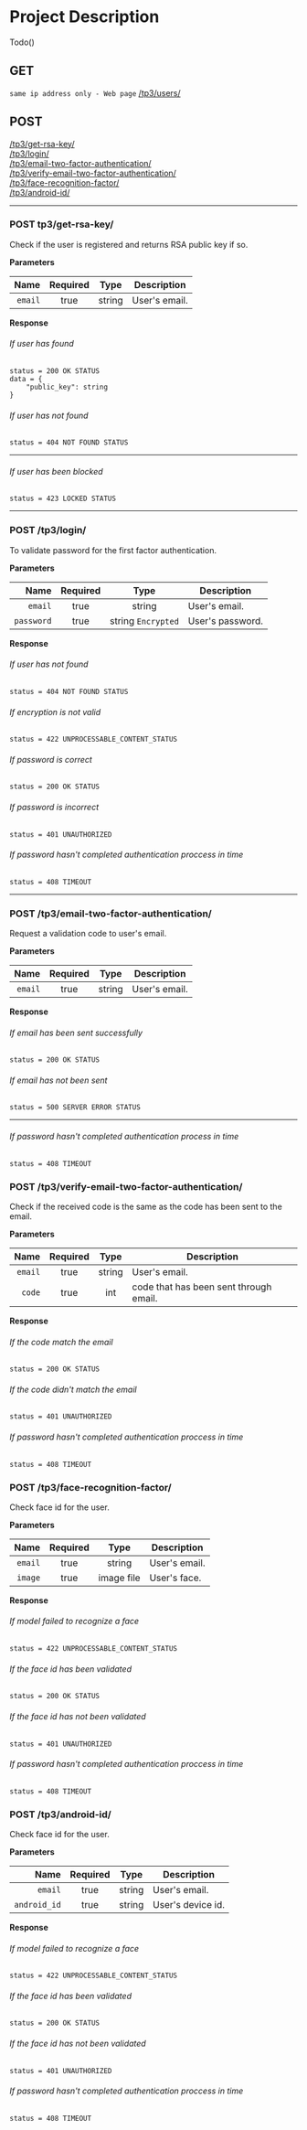 # Project Description
Todo()

## GET
`same ip address only - Web page` [/tp3/users/](#get-1billingretrieve-billing-datajson) <br/>

## POST
[/tp3/get-rsa-key/]() <br/>
[/tp3/login/]() <br/>
[/tp3/email-two-factor-authentication/]() <br/>
[/tp3/verify-email-two-factor-authentication/]() <br/>
[/tp3/face-recognition-factor/]() <br/>
[/tp3/android-id/]() <br/>
___

### POST tp3/get-rsa-key/
Check if the user is registered and returns RSA public key if so.

**Parameters**

|          Name | Required |  Type  | Description   |
|--------------:|:--------:|:------:|---------------|
|       `email` |   true   | string | User's email. |

**Response**

###### If user has found
```
status = 200 OK STATUS 
data = {
    "public_key": string
}
```
###### If user has not found
```
status = 404 NOT FOUND STATUS
```
___
###### If user has been blocked
```
status = 423 LOCKED STATUS
```
___

### POST /tp3/login/
To validate password for the first factor authentication.

**Parameters**

|       Name | Required |        Type        | Description      |
|-----------:|:--------:|:------------------:|------------------|
|    `email` |   true   |       string       | User's email.    |
| `password` |   true   | string `Encrypted` | User's password. |

**Response**
###### If user has not found
```
status = 404 NOT FOUND STATUS 
```
###### If encryption is not valid
```
status = 422 UNPROCESSABLE_CONTENT_STATUS
```
###### If password is correct
```
status = 200 OK STATUS
```
###### If password is incorrect
```
status = 401 UNAUTHORIZED
```
###### If password hasn't completed authentication proccess in time
```
status = 408 TIMEOUT
```
___

### POST /tp3/email-two-factor-authentication/
Request a validation code to user's email.

**Parameters**

|       Name | Required |        Type        | Description      |
|-----------:|:--------:|:------------------:|------------------|
|    `email` |   true   |       string       | User's email.    |

**Response**

###### If email has been sent successfully
```
status = 200 OK STATUS
```
###### If email has not been sent
```
status = 500 SERVER ERROR STATUS
```
___
###### If password hasn't completed authentication process in time
```
status = 408 TIMEOUT
```

### POST /tp3/verify-email-two-factor-authentication/
Check if the received code is the same as the code has been sent to the email.

**Parameters**

|    Name | Required |  Type  | Description                            |
|--------:|:--------:|:------:|----------------------------------------|
| `email` |   true   | string | User's email.                          |
|  `code` |   true   |  int   | code that has been sent through email. |

**Response**

###### If the code match the email
```
status = 200 OK STATUS
```
###### If the code didn't match the email
```
status = 401 UNAUTHORIZED
``` 
###### If password hasn't completed authentication proccess in time
```
status = 408 TIMEOUT
```

### POST /tp3/face-recognition-factor/
Check face id for the user.

**Parameters**

|    Name | Required |    Type    | Description   |
|--------:|:--------:|:----------:|---------------|
| `email` |   true   |   string   | User's email. |
| `image` |   true   | image file | User's face.  |

**Response**

###### If model failed to recognize a face
```
status = 422 UNPROCESSABLE_CONTENT_STATUS
```
###### If the face id has been validated
```
status = 200 OK STATUS
``` 
###### If the face id has not been validated
```
status = 401 UNAUTHORIZED
``` 
###### If password hasn't completed authentication proccess in time
```
status = 408 TIMEOUT
```
### POST /tp3/android-id/
Check face id for the user.

**Parameters**

|    Name | Required |  Type  | Description       |
|--------:|:--------:|:------:|-------------------|
| `email` |   true   | string | User's email.     |
| `android_id` |   true   | string | User's device id. |

**Response**

###### If model failed to recognize a face
```
status = 422 UNPROCESSABLE_CONTENT_STATUS
```
###### If the face id has been validated
```
status = 200 OK STATUS
``` 
###### If the face id has not been validated
```
status = 401 UNAUTHORIZED
``` 
###### If password hasn't completed authentication proccess in time
```
status = 408 TIMEOUT
```